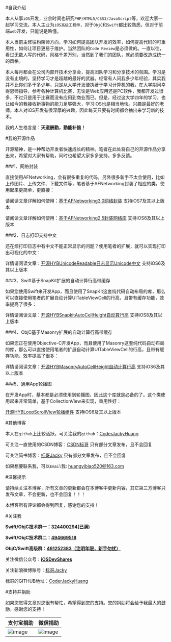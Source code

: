 #自我介绍

本人从事`iOS`开发，业余时间也研究`PHP/HTML5/CSS3/JavaScript`等，欢迎大家一起学习交流。本人主业为`iOS高级工程师`，对于`ObjC`和`Swift`都比较熟悉，但对于前端`web`开发，只能说是略懂。

本人当前主修往构架师方向，学习如何提高团队开发的效率，如何提高代码的可重用性，如何让项目更易于维护。当然团队的`Code Review`是必须做的。一直以往，看过无数人写的代码，风格千差万别，当然到了我们的团队，就必须要改造成统一的风格。

本人每月都会在公司内部开技术分享会，提高团队学习和分享技术的氛围。学习是没有止境的，坚持学习才是超越的最好的武器。经常有人问我多少年经验，其实我并不比你们多干多少年，只是从大学开发便执著于学习计算机的我，在大学期间幸得恩师指导，参考各种计算机比赛，无论是Web应用还是PC软件，我都开发过很多，不过只是用于比赛而没有应用到商业而已。但是，经过这大学四年的学习，也让如今的我接收新事物的能力足够强大，学习iOS也是相当地快。兴趣是最好的老师，本人对iOS开发有很深厚的兴趣，因此每天只要有时间都会抽出来学习新的技术。

我的人生格言是：**天道酬勤，勤能补拙！**

#我的开源作品

开源精神，是一种帮助开发者快速成长的精神。笔者在此处将自己的开源作品分享出来，希望对大家有帮助，同时也希望大家多多支持，多多反馈。

###1、网络封装

直接使用AFNetworking，会有很多重复的代码，另外很多新手不太会使用，比如上传图片、上传文件、下载文件等，笔者基于AFNetworking封装了相应的类，使用起来更简单，更直接：

请阅读文章详解如何使用：[基于AFNetworking3.0网络封装](http://www.henishuo.com/base-on-afnetworking3-0-wrapper/) 支持iOS7及其以上版本

请阅读文章详解如何使用：[基于AFNetworking2.5封装网络库](http://www.henishuo.com/base-on-afnetworking-wrapper/) 支持iOS6及其以上版本

###2、日志打印支持中文

还在烦打印日志中有中文不能正常显示的问题？使用笔者的扩展，就可以实现打印出可视化的中文：

详情请阅读文章：[开源HYBUnicodeReadable日志显示Unicode中文](http://www.henishuo.com/ios-unicode-readable/) 支持iOS6及其以上版本

###3、Swift基于SnapKit扩展的自动计算行高带缓存

如果您使用Swift来开发App，而且使用了SnapKit这套纯代码自动布局的库，那么可以直接使用笔者的扩展自动计算UITableViewCell的行高，且带有缓存功能，效率提高了很多：

详情请阅读文章：[开源HYBSnapkitAutoCellHeight自动算行高](http://www.henishuo.com/snapkit-auto-cell-height/) 支持iOS8及其以上版本

###4、ObjC基于Masonry扩展的自动计算行高带缓存

如果您正在使用Objective-C开发App，而且使用了Masonry这套纯代码自动布局的库，那么可以直接使用笔者的扩展自动计算UITableViewCell的行高，且带有缓存功能，效率提高了很多：

详情请阅读文章：[开源HYBMasonryAutoCellHeight自动计算行高](http://www.henishuo.com/masonry-cell-height-auto-calculate/) 支持iOS6及其以上版本

###5、通用App轮播图

在开发App时，基本都是必须使用到轮播图，因此这个库就是必备的了。这个类使用起来非常简单，基于CollectionView来实现，重用性好：

[开源HYBLoopScrollView轮播组件](http://www.henishuo.com/ios-open-source-hybloopscrollview/) 支持iOS6及其以上版本


#其他博客

本人在`github`上比较活跃，可关注我的`github`：[CoderJackyHuang](https://github.com/CoderJackyHuang) 

可关注一直使用的CSDN博客：[CSDN标哥](http://blog.csdn.net/woaifen3344/) 只有部分文章发布，且不会回复

可关注简书博客：[标哥Jacky](http://www.jianshu.com/users/79cbe132da53/latest_articles) 只有部分文章发布，且不会回复

如果想要联系我，可以`Email`我: [huangyibiao520@163.com]()

#温馨提示

请持续关注本博客，所有文章的更新都会在本博客中更新内容，其它第三方博客只发布文章，不会更新，也不会回复！！！

本博客所有评论都会得到回复，感谢您的支持！

#关注我


**Swift/ObjC技术群一：[324400294(已满)]()**

**Swift/ObjC技术群二：[494669518]()**

**ObjC/Swift高级群：[461252383（注明年限，新手勿扰）]()**

关注微信公众号：[**iOSDevShares**]()

关注新浪微博账号：[标哥Jacky](http://weibo.com/u/5384637337)

标哥的GITHUB地址：[CoderJackyHuang](https://github.com/CoderJackyHuang)


#支持并捐助


如果您觉得文章对您很有帮忙，希望得到您的支持。您的捐肋将会给予我最大的鼓励，感谢您的支持！

支付宝捐助      | 微信捐助
------------- | -------------
![image](http://www.henishuo.com/wp-content/uploads/2015/12/alipay-e1451124478416.jpg) | ![image](http://www.henishuo.com/wp-content/uploads/2015/12/weixin.jpg)

